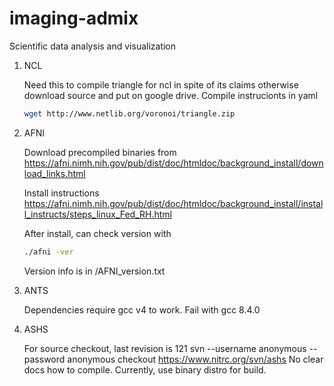 # imaging-admix
Scientific data analysis and visualization

1. NCL

   Need this to compile triangle for ncl in spite of its claims otherwise
   download source and put on google drive. Compile instrucionts in yaml

   ```bash
   wget http://www.netlib.org/voronoi/triangle.zip
   ```

1. AFNI

   Download precompiled binaries from https://afni.nimh.nih.gov/pub/dist/doc/htmldoc/background_install/download_links.html

   Install instructions https://afni.nimh.nih.gov/pub/dist/doc/htmldoc/background_install/install_instructs/steps_linux_Fed_RH.html

   After install, can check version with

   ```bash
   ./afni -ver
   ```

   Version info is in <install-path>/AFNI_version.txt

1. ANTS

   Dependencies  require gcc v4 to work. Fail with gcc 8.4.0

1. ASHS

   For source checkout, last revision is 121
   svn --username anonymous --password anonymous checkout https://www.nitrc.org/svn/ashs
   No clear docs how to compile. Currently, use binary distro for build.
